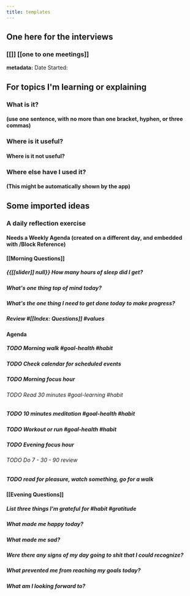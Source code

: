```yaml
---
title: templates
---
```


## One here for the interviews
### [[]] [[one to one meetings]]
**metadata:**
Date Started: 

## For topics I'm learning or explaining
### What is it? 
#### (use one sentence, with no more than one bracket, hyphen, or three commas)

### Where is it useful?
#### Where is it not useful?

### Where else have I used it? 
#### (This might be automatically shown by the app)

## Some imported ideas
### A daily reflection exercise
#### Needs a Weekly Agenda (created on a different day, and embedded with /Block Reference)

#### [[Morning Questions]]
##### {{[[slider]] null}} How many hours of sleep did I get?

##### What's one thing top of mind today?

##### What's the one thing I need to get done today to make progress?

##### Review #[[Index: Questions]] #values

#### Agenda
##### TODO Morning walk #goal-health #habit

##### TODO Check calendar for scheduled events

##### TODO Morning focus hour
###### TODO Read 30 minutes #goal-learning #habit

##### TODO 10 minutes meditation #goal-health #habit

##### TODO Workout or run #goal-health #habit

##### TODO Evening focus hour
###### TODO Do 7 - 30 - 90 review

##### TODO read for pleasure, watch something, go for a walk

#### [[Evening Questions]]
##### List three things I'm grateful for #habit #gratitude

##### What made me happy today?

##### What made me sad?

##### Were there any signs of my day going to shit that I could recognize?
##### What prevented me from reaching my goals today?

##### What am I looking forward to?
